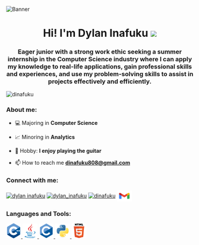 <img align="middle" alt="Banner" height=320 width="1100" src="https://miro.medium.com/max/1400/1*VMmvImch6VU5pc2VktY1uw.gif">
<h1 align="center">Hi! I'm Dylan Inafuku <img src="https://raw.githubusercontent.com/MartinHeinz/MartinHeinz/master/wave.gif" width="30px"></h1>
<h3 align="center">Eager junior with a strong work ethic seeking a summer internship in the Computer Science industry where I can apply my knowledge to real-life applications, gain professional skills and experiences, and use my problem-solving skills to assist in projects effectively and efficiently.</h3>

<!-- <img align="right" src="https://github-readme-stats.vercel.app/api/top-langs?username=dinafuku&theme=dark&show_icons=true&locale=en" alt="dinafuku" /> -->

<p align="left"> <img src="https://komarev.com/ghpvc/?username=dinafuku&label=Profile%20views&color=0e75b6&style=flat" alt="dinafuku" /> </p>

<h3 align="left">About me:</h3>

- 💻 Majoring in **Computer Science**

- 📈 Minoring in **Analytics**

- 🎵 Hobby: **I enjoy playing the guitar** 

- 📫 How to reach me **dinafuku808@gmail.com**

<!-- <img align="right" src="https://i.pinimg.com/originals/e4/26/70/e426702edf874b181aced1e2fa5c6cde.gif" alt="Coding" height = "180" width="300"> -->

<h3 align="left">Connect with me:</h3>


<p align="left">
<a href="https://www.linkedin.com/in/dylan-inafuku/" target="blank"><img align="center" src="https://raw.githubusercontent.com/rahuldkjain/github-profile-readme-generator/master/src/images/icons/Social/linked-in-alt.svg" alt="dylan inafuku" height="30" width="40" /></a>
<a href="https://instagram.com/dylan_inafuku" target="blank"><img align="center" src="https://raw.githubusercontent.com/rahuldkjain/github-profile-readme-generator/master/src/images/icons/Social/instagram.svg" alt="dylan_inafuku" height="30" width="40" /></a>
<a href="https://www.leetcode.com/dinafuku" target="blank"><img align="center" src="https://raw.githubusercontent.com/rahuldkjain/github-profile-readme-generator/master/src/images/icons/Social/leet-code.svg" alt="dinafuku" height="30" width="40" /></a>
<a href="mailto:dinafuku808@gmail.com" target="blank"><img align="center" src="https://github.com/edent/SuperTinyIcons/blob/master/images/svg/gmail.svg" alt="dinafuku" height="30" width="40" /></a>
</p>

<h3 align="left">Languages and Tools:</h3>
<p align="left"> <a href="https://www.w3schools.com/cpp/" target="_blank" rel="noreferrer"> <img src="https://raw.githubusercontent.com/devicons/devicon/master/icons/cplusplus/cplusplus-original.svg" alt="cplusplus" width="40" height="40"/> </a> <a href="https://www.java.com" target="_blank" rel="noreferrer"> <img src="https://raw.githubusercontent.com/devicons/devicon/master/icons/java/java-original.svg" alt="java" width="40" height="40"/> </a> <a href="https://www.cprogramming.com/" target="_blank" rel="noreferrer"> <img src="https://raw.githubusercontent.com/devicons/devicon/master/icons/c/c-original.svg" alt="c" width="40" height="40"/> </a> <a href="https://www.python.org" target="_blank" rel="noreferrer"> <img src="https://raw.githubusercontent.com/devicons/devicon/master/icons/python/python-original.svg" alt="python" width="40" height="40"/> </a> <a href="https://www.w3.org/html/" target="_blank" rel="noreferrer"> <img src="https://raw.githubusercontent.com/devicons/devicon/master/icons/html5/html5-original-wordmark.svg" alt="html5" width="40" height="40"/> </a> </p>

<!-- ![Top Langs](https://github-readme-stats.vercel.app/api/top-langs/?username=dinafuku&theme=dark&layout=compact) -->

<!-- <p><img align="left" src="https://github-readme-stats.vercel.app/api/top-langs?username=dinafuku&theme=dark&show_icons=true&locale=en&layout=compact" alt="dinafuku" /></p> -->

<!-- <p>&nbsp;<img align="center" src="https://github-readme-stats.vercel.app/api?username=dinafuku&show_icons=true&locale=en" alt="dinafuku" /></p>

<p><img align="center" src="https://github-readme-streak-stats.herokuapp.com/?user=dinafuku&" alt="dinafuku" /></p> -->
